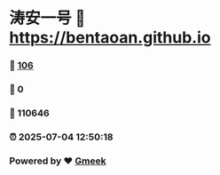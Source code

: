 # 涛安一号 :link: https://bentaoan.github.io 
### :page_facing_up: [106](https://bentaoan.github.io/tag.html) 
### :speech_balloon: 0 
### :hibiscus: 110646 
### :alarm_clock: 2025-07-04 12:50:18 
### Powered by :heart: [Gmeek](https://github.com/Meekdai/Gmeek)
